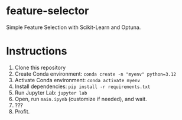 # feature-selector

Simple Feature Selection with Scikit-Learn and Optuna.

# Instructions

1. Clone this repository
2. Create Conda environment: `conda create -n "myenv" python=3.12`
3. Activate Conda environment: `conda activate myenv`
4. Install dependencies: `pip install -r requirements.txt`
5. Run Jupyter Lab: `jupyter lab`
6. Open, run `main.ipynb` (customize if needed), and wait.
7. ???
8. Profit.
